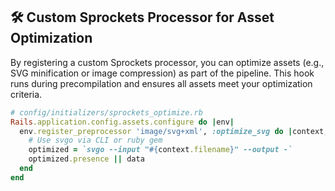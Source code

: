 ## 🛠 Custom Sprockets Processor for Asset Optimization

By registering a custom Sprockets processor, you can optimize assets (e.g., SVG minification or image compression) as part of the pipeline. This hook runs during precompilation and ensures all assets meet your optimization criteria.

```ruby
# config/initializers/sprockets_optimize.rb
Rails.application.config.assets.configure do |env|
  env.register_preprocessor 'image/svg+xml', :optimize_svg do |context, data|
    # Use svgo via CLI or ruby gem
    optimized = `svgo --input "#{context.filename}" --output -`
    optimized.presence || data
  end
end
```